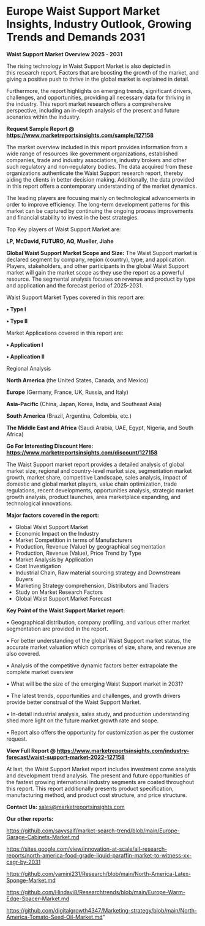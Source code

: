 # Europe Waist Support Market Insights, Industry Outlook, Growing Trends and Demands 2031

<Strong> Waist Support Market Overview 2025 - 2031</strong>

The rising technology in Waist Support Market is also depicted in this research report. Factors that are boosting the growth of the market, and giving a positive push to thrive in the global market is explained in detail.

Furthermore, the report highlights on emerging trends, significant drivers, challenges, and opportunities, providing all necessary data for thriving in the industry. This report market research offers a comprehensive perspective, including an in-depth analysis of the present and future scenarios within the industry.

<strong>Request Sample Report @ <a href=https://www.marketreportsinsights.com/sample/127158>https://www.marketreportsinsights.com/sample/127158</a></strong>

The market overview included in this report provides information from a wide range of resources like government organizations, established companies, trade and industry associations, industry brokers and other such regulatory and non-regulatory bodies. The data acquired from these organizations authenticate the Waist Support research report, thereby aiding the clients in better decision making. Additionally, the data provided in this report offers a contemporary understanding of the market dynamics.

The leading players are focusing mainly on technological advancements in order to improve efficiency. The long-term development patterns for this market can be captured by continuing the ongoing process improvements and financial stability to invest in the best strategies.

Top Key players of Waist Support Market are:

<strong>LP, McDavid, FUTURO, AQ, Mueller, Jiahe</strong>

<strong><b>Global Waist Support Market Scope and Size:</b></strong>
The Waist Support market is declared segment by company, region (country), type, and application. Players, stakeholders, and other participants in the global Waist Support market will gain the market scope as they use the report as a powerful resource. The segmental analysis focuses on revenue and product by type and application and the forecast period of 2025-2031.

Waist Support Market Types covered in this report are:

<strong>• Type I

• Type II</strong>

Market Applications covered in this report are:

<strong>• Application I

• Application II</strong> 

Regional Analysis

<strong>North America</strong> (the United States, Canada, and Mexico)

<strong>Europe</strong> (Germany, France, UK, Russia, and Italy)

<strong>Asia-Pacific</strong> (China, Japan, Korea, India, and Southeast Asia)

<strong>South America</strong> (Brazil, Argentina, Colombia, etc.)

<strong>The Middle East and Africa</strong> (Saudi Arabia, UAE, Egypt, Nigeria, and South Africa)

<strong>Go For Interesting Discount Here: <a href=https://www.marketreportsinsights.com/discount/127158>https://www.marketreportsinsights.com/discount/127158</a></strong>

The Waist Support market report provides a detailed analysis of global market size, regional and country-level market size, segmentation market growth, market share, competitive Landscape, sales analysis, impact of domestic and global market players, value chain optimization, trade regulations, recent developments, opportunities analysis, strategic market growth analysis, product launches, area marketplace expanding, and technological innovations.

<strong><b>Major factors covered in the report:</b></strong>
<ul>
  <li>Global Waist Support Market </li>
  <li>Economic Impact on the Industry</li>
  <li>Market Competition in terms of Manufacturers</li>
  <li>Production, Revenue (Value) by geographical segmentation</li>
  <li>Production, Revenue (Value), Price Trend by Type</li>
  <li>Market Analysis by Application</li>
  <li>Cost Investigation</li>
  <li>Industrial Chain, Raw material sourcing strategy and Downstream Buyers</li>
  <li>Marketing Strategy comprehension, Distributors and Traders</li>
  <li>Study on Market Research Factors</li>
  <li>Global Waist Support Market Forecast</li>
</ul>

<strong><b>Key Point of the Waist Support Market report:</b></strong>

• Geographical distribution, company profiling, and various other market segmentation are provided in the report.

• For better understanding of the global Waist Support market status, the accurate market valuation which comprises of size, share, and revenue are also covered.

• Analysis of the competitive dynamic factors better extrapolate the complete market overview

• What will be the size of the emerging Waist Support market in 2031?

• The latest trends, opportunities and challenges, and growth drivers provide better construal of the Waist Support Market.

• In-detail industrial analysis, sales study, and production understanding shed more light on the future market growth rate and scope.

• Report also offers the opportunity for customization as per the customer request.

<strong><b>View Full Report @ <a href=https://www.marketreportsinsights.com/industry-forecast/waist-support-market-2022-127158>https://www.marketreportsinsights.com/industry-forecast/waist-support-market-2022-127158</a></b></strong>


At last, the Waist Support Market report includes investment come analysis and development trend analysis. The present and future opportunities of the fastest growing international industry segments are coated throughout this report. This report additionally presents product specification, manufacturing method, and product cost structure, and price structure.

<strong>Contact Us:</strong>
sales@marketreportsinsights.com

<strong>Our other reports:</strong>

<a href=https://github.com/sayysaif/market-search-trend/blob/main/Europe-Garage-Cabinets-Market.md>https://github.com/sayysaif/market-search-trend/blob/main/Europe-Garage-Cabinets-Market.md</a>

<a href=https://sites.google.com/view/innovation-at-scale/all-research-reports/north-america-food-grade-liquid-paraffin-market-to-witness-xx-cagr-by-2031>https://sites.google.com/view/innovation-at-scale/all-research-reports/north-america-food-grade-liquid-paraffin-market-to-witness-xx-cagr-by-2031</a>

<a href=https://github.com/yamini231/Research/blob/main/North-America-Latex-Sponge-Market.md>https://github.com/yamini231/Research/blob/main/North-America-Latex-Sponge-Market.md</a>

<a href=https://github.com/Hindavi8/Researchtrends/blob/main/Europe-Warm-Edge-Spacer-Market.md>https://github.com/Hindavi8/Researchtrends/blob/main/Europe-Warm-Edge-Spacer-Market.md</a>

<a href=https://github.com/digitalgrowth4347/Marketing-strategy/blob/main/North-America-Tomato-Seed-Oil-Market.md>https://github.com/digitalgrowth4347/Marketing-strategy/blob/main/North-America-Tomato-Seed-Oil-Market.md</a>"
